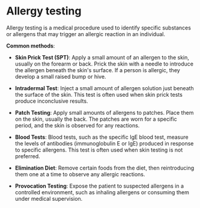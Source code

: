 [//]: # (source: ?)
[//]: # (tags: tests)

# Allergy testing

Allergy testing is a medical procedure used to identify specific substances or allergens that may trigger an allergic reaction in an individual.

**Common methods**:

* **Skin Prick Test (SPT)**: Apply a small amount of an allergen to the skin, usually on the forearm or back. Prick the skin with a needle to introduce the allergen beneath the skin's surface. If a person is allergic, they develop a small raised bump or hive.

* **Intradermal Test**: Inject a small amount of allergen solution just beneath the surface of the skin. This test is often used when skin prick tests produce inconclusive results.

* **Patch Testing**: Apply small amounts of allergens to patches. Place them on the skin, usually the back. The patches are worn for a specific period, and the skin is observed for any reactions.

* **Blood Tests**: Blood tests, such as the specific IgE blood test, measure the levels of antibodies (immunoglobulin E or IgE) produced in response to specific allergens. This test is often used when skin testing is not preferred.

* **Elimination Diet**: Remove certain foods from the diet, then reintroducing them one at a time to observe any allergic reactions.

* **Provocation Testing**: Expose the patient to suspected allergens in a controlled environment, such as inhaling allergens or consuming them under medical supervision.